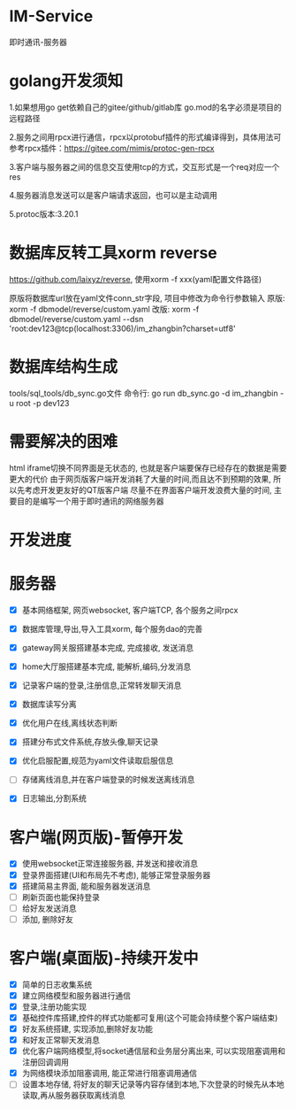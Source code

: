# IM-Service

即时通讯-服务器

# golang开发须知

1.如果想用go get依赖自己的gitee/github/gitlab库
go.mod的名字必须是项目的远程路径

2.服务之间用rpcx进行通信，rpcx以protobuf插件的形式编译得到，具体用法可参考rpcx插件：https://gitee.com/mimis/protoc-gen-rpcx

3.客户端与服务器之间的信息交互使用tcp的方式，交互形式是一个req对应一个res

4.服务器消息发送可以是客户端请求返回，也可以是主动调用

5.protoc版本:3.20.1

# 数据库反转工具xorm reverse
https://github.com/laixyz/reverse, 使用xorm -f xxx(yaml配置文件路径)

原版将数据库url放在yaml文件conn_str字段, 项目中修改为命令行参数输入
原版: xorm -f dbmodel/reverse/custom.yaml
改版: xorm -f dbmodel/reverse/custom.yaml --dsn 'root:dev123@tcp(localhost:3306)/im_zhangbin?charset=utf8'

# 数据库结构生成
tools/sql_tools/db_sync.go文件
命令行: go run db_sync.go -d im_zhangbin -u root -p dev123

# 需要解决的困难
html iframe切换不同界面是无状态的, 也就是客户端要保存已经存在的数据是需要更大的代价
由于网页版客户端开发消耗了大量的时间,而且达不到预期的效果, 所以先考虑开发更友好的QT版客户端
尽量不在界面客户端开发浪费大量的时间, 主要目的是编写一个用于即时通讯的网络服务器

# 开发进度

# 服务器
- [x] 基本网络框架, 网页websocket, 客户端TCP, 各个服务之间rpcx
- [x] 数据库管理,导出,导入工具xorm, 每个服务dao的完善
- [x] gateway网关服搭建基本完成, 完成接收, 发送消息
- [x] home大厅服搭建基本完成, 能解析,编码,分发消息
- [x] 记录客户端的登录,注册信息,正常转发聊天消息
- [x] 数据库读写分离
- [x] 优化用户在线,离线状态判断
- [x] 搭建分布式文件系统,存放头像,聊天记录
- [x] 优化启服配置,规范为yaml文件读取启服信息
- [ ] 存储离线消息,并在客户端登录的时候发送离线消息
- [x] 日志输出,分割系统


# 客户端(网页版)-暂停开发
- [x] 使用websocket正常连接服务器, 并发送和接收消息
- [x] 登录界面搭建(UI和布局先不考虑), 能够正常登录服务器
- [x] 搭建简易主界面, 能和服务器发送消息
- [ ] 刷新页面也能保持登录
- [ ] 给好友发送消息
- [ ] 添加, 删除好友

# 客户端(桌面版)-持续开发中
- [x] 简单的日志收集系统
- [x] 建立网络模型和服务器进行通信
- [x] 登录,注册功能实现
- [x] 基础控件库搭建,控件的样式功能都可复用(这个可能会持续整个客户端结束)
- [x] 好友系统搭建, 实现添加,删除好友功能
- [x] 和好友正常聊天发消息
- [x] 优化客户端网络模型,将socket通信层和业务层分离出来, 可以实现阻塞调用和注册回调调用
- [x] 为网络模块添加阻塞调用, 能正常进行阻塞调用通信
- [ ] 设置本地存储, 将好友的聊天记录等内容存储到本地,下次登录的时候先从本地读取,再从服务器获取离线消息